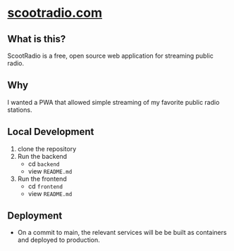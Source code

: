 # [scootradio.com](https://scootradio.com/)

## What is this?
ScootRadio is a free, open source web application for streaming public radio.

## Why
I wanted a PWA that allowed simple streaming of my favorite public radio stations.

## Local Development
1. clone the repository
2. Run the backend
    - cd `backend`
    - view `README.md`
3. Run the frontend
    - cd `frontend`
    - view `README.md`

## Deployment
- On a commit to main, the relevant services will be be built as containers and deployed to production.
